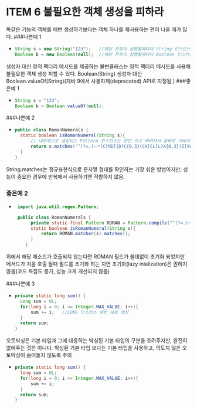 # ITEM 6 불필요한 객체 생성을 피하라

똑같은 기능의 객체를 매번 생성하기보다는 객체 하나를 재사용하는 편이 나을 때가 많다.
###나쁜예 1
* ```java 
  String s = new String("123");   //해당 문장이 실행될때마다 String 인스턴스 새로 생성
  Boolean b = new Boolean(null);  //해당 문장이 실행될때마다 Boolean 인스턴스 새로 생성
  ```
생성자 대신 정적 팩터리 메서드를 제공하는 불변클래스는 정적 팩터리 메서드를 사용해 불필요한 객체 생성 피할 수 있다.
Boolean(String) 생성자 대신 Boolean.valueOf(String)(자바 9에서 사용자제(deprecated) API로 지정됨.)
###좋은예 1
* ```java 
  String s = "123";
  Boolean b = Boolean.valueOf(null);
  ```

###나쁜예 2
* ```java
  public class RomanNumerals {
    static boolean isRomanNumeral(String s){
        // 내부적으로 생성되는 Pattern 인스턴스는 한번 쓰고 버려져서 곧바로 가비지 컬렉터 대상이 됨.
        return s.matches("^(?=.)ㅡ*(C[MD]|D?C{0,3}(CX[CL]L?X{0,3}(I[XV]}V?I{0,3})$");
    }
  }  
  ```
  
String.matches는 정규표현식으로 문자열 형태를 확인하는 가장 쉬운 방법이지만, 성능이 중요한 경우에 반복해서 사용하기엔 적합하지 않음.
### 좋은예 2
* ```java
   import java.util.regex.Pattern;   
  
   public class RomanNumerals {
        private static final Pattern ROMAN = Pattern.compile("^(?=.)ㅡ*(C[MD]|D?C{0,3}(CX[CL]L?X{0,3}(I[XV]}V?I{0,3})$"); 
        static boolean isRomanNumeral(String s){
            return ROMAN.matcher(s).matches();
        }
      }  
  ```
위에서 해당 메소드가 호출되지 않는다면 ROMAN 필드가 쓸데없이 초기화 되었지만 메서드가 처음 호출 될때 필드를 초기화 하는 지연 초기화(lazy inialization)은 권하지 않음(코드 복잡도 증가, 성능 크게 개선되지 않음) 

###나쁜예 3
* ```java
  private static long sum() {
    Long sum = 0L;
    for(long i = 0; i <= Integer.MAX_VALUE; i++){
        sum += i;   //LONG 인스턴스 매번 새로 생성
    }
    return sum;
  }
  ```

오토박싱은 기본 타입과 그에 대응하는 박싱된 기본 타입의 구분을 흐려주지만, 완전히 없애주는 것은 아니다.
박싱된 기본 타입 보다는 기본 타입을 사용하고, 의도치 않은 오토박싱이 숨어들지 않도록 주의

* ```java
  private static long sum() {
    long sum = 0L;
    for(long i = 0; i <= Integer.MAX_VALUE; i++){
        sum += i;
    }
    return sum;
  }
  ```